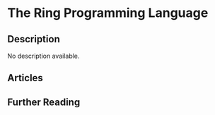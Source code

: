 # The Ring Programming Language

## Description

No description available.

## Articles

## Further Reading